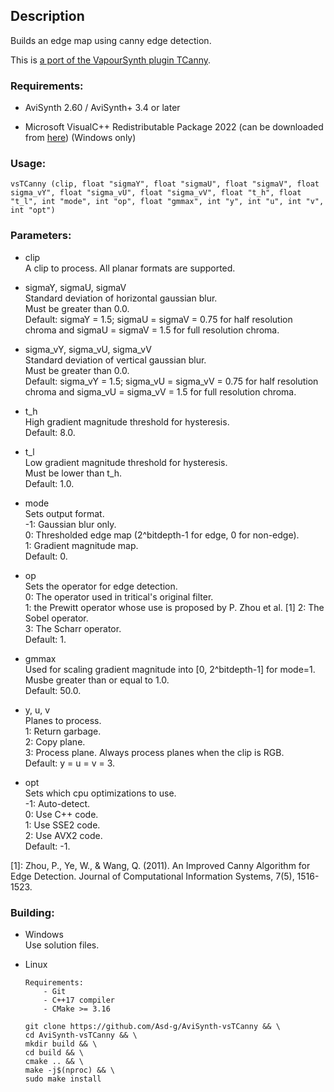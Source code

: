 ## Description

Builds an edge map using canny edge detection.

This is [a port of the VapourSynth plugin TCanny](https://github.com/HomeOfVapourSynthEvolution/VapourSynth-TCanny).

### Requirements:

- AviSynth 2.60 / AviSynth+ 3.4 or later

- Microsoft VisualC++ Redistributable Package 2022 (can be downloaded from [here](https://github.com/abbodi1406/vcredist/releases)) (Windows only)

### Usage:

```
vsTCanny (clip, float "sigmaY", float "sigmaU", float "sigmaV", float sigma_vY", float "sigma_vU", float "sigma_vV", float "t_h", float "t_l", int "mode", int "op", float "gmmax", int "y", int "u", int "v", int "opt")
```

### Parameters:

- clip\
    A clip to process. All planar formats are supported.
    
- sigmaY, sigmaU, sigmaV\
    Standard deviation of horizontal gaussian blur.\
    Must be greater than 0.0.\
    Default: sigmaY = 1.5; sigmaU = sigmaV = 0.75 for half resolution chroma and sigmaU = sigmaV = 1.5 for full resolution chroma.

- sigma_vY, sigma_vU, sigma_vV\
    Standard deviation of vertical gaussian blur.\
    Must be greater than 0.0.\
    Default: sigma_vY = 1.5; sigma_vU = sigma_vV = 0.75 for half resolution chroma and sigma_vU = sigma_vV = 1.5 for full resolution chroma.
    
- t_h\
    High gradient magnitude threshold for hysteresis.\
    Default: 8.0.
    
- t_l\
    Low gradient magnitude threshold for hysteresis.\
    Must be lower than t_h.\
    Default: 1.0.
    
- mode\
    Sets output format.\
    -1: Gaussian blur only.\
    0: Thresholded edge map (2^bitdepth-1 for edge, 0 for non-edge).\
    1: Gradient magnitude map.\
    Default: 0.
    
- op\
    Sets the operator for edge detection.\
    0: The operator used in tritical's original filter.\
    1:  the Prewitt operator whose use is proposed by P. Zhou et al. [1]
    2: The Sobel operator.\
    3: The Scharr operator.\
    Default: 1.

- gmmax\
    Used for scaling gradient magnitude into [0, 2^bitdepth-1] for mode=1.\
    Musbe greater than or equal to 1.0.\
    Default: 50.0.
    
- y, u, v\
    Planes to process.\
    1: Return garbage.\
    2: Copy plane.\
    3: Process plane. Always process planes when the clip is RGB.\
    Default: y = u = v = 3.
    
- opt\
    Sets which cpu optimizations to use.\
    -1: Auto-detect.\
    0: Use C++ code.\
    1: Use SSE2 code.\
    2: Use AVX2 code.\
    Default: -1.

[1]: Zhou, P., Ye, W., & Wang, Q. (2011). An Improved Canny Algorithm for Edge Detection. Journal of Computational Information Systems, 7(5), 1516-1523.

### Building:

- Windows\
    Use solution files.

- Linux
    ```
    Requirements:
        - Git
        - C++17 compiler
        - CMake >= 3.16
    ```
    ```
    git clone https://github.com/Asd-g/AviSynth-vsTCanny && \
    cd AviSynth-vsTCanny && \
    mkdir build && \
    cd build && \
    cmake .. && \
    make -j$(nproc) && \
    sudo make install
    ```
